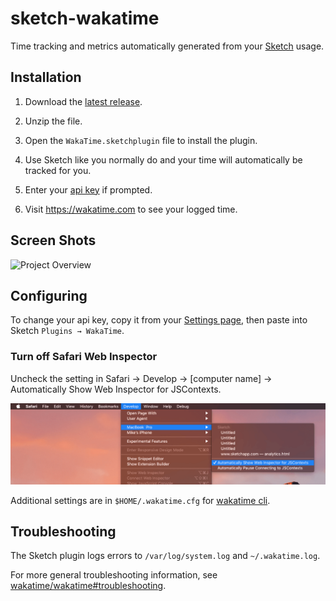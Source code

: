# sketch-wakatime

Time tracking and metrics automatically generated from your [Sketch](http://www.sketchapp.com/) usage.


## Installation


1. Download the [latest release](https://github.com/wakatime/sketch-wakatime/releases/latest).

2. Unzip the file.

3. Open the `WakaTime.sketchplugin` file to install the plugin.

4. Use Sketch like you normally do and your time will automatically be tracked for you.

5. Enter your [api key](https://wakatime.com/settings#apikey) if prompted.

6. Visit <https://wakatime.com> to see your logged time.


## Screen Shots

![Project Overview](https://wakatime.com/static/img/ScreenShots/Screen-Shot-2016-03-21.png)


## Configuring

To change your api key, copy it from your [Settings page](https://wakatime.com/settings#apikey), then paste into Sketch `Plugins → WakaTime`.

### Turn off Safari Web Inspector

Uncheck the setting in Safari → Develop → [computer name] → Automatically Show Web Inspector for JSContexts.

![Turn off Web Inspector](./safari-web-inspector.png)

Additional settings are in `$HOME/.wakatime.cfg` for [wakatime cli](https://github.com/wakatime/wakatime#configuring).


## Troubleshooting

The Sketch plugin logs errors to `/var/log/system.log` and `~/.wakatime.log`.

For more general troubleshooting information, see [wakatime/wakatime#troubleshooting](https://github.com/wakatime/wakatime#troubleshooting).
